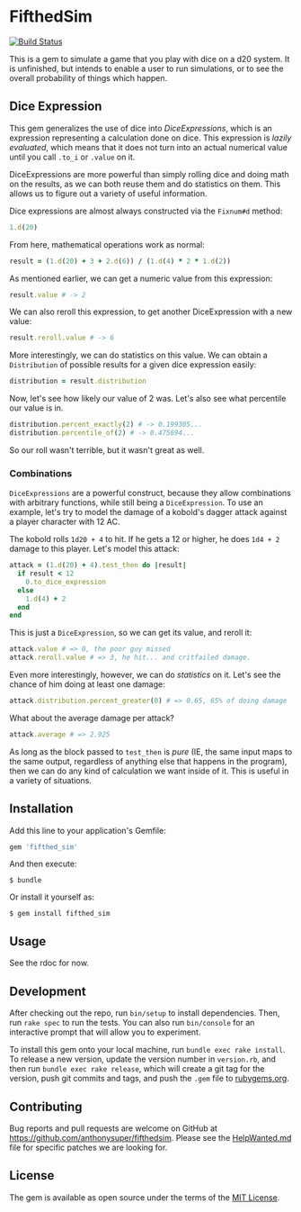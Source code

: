 # FifthedSim
[![Build Status](https://travis-ci.org/AnthonySuper/FifthedSim.svg?branch=master)](https://travis-ci.org/AnthonySuper/FifthedSim)


This is a gem to simulate a game that you play with dice on a d20 system.
It is unfinished, but intends to enable a user to run simulations, or to see the overall probability of things which happen.

## Dice Expression

This gem generalizes the use of dice into *DiceExpressions*, which is an expression representing a calculation done on dice.
This expression is *lazily evaluated*, which means that it does not turn into an actual numerical value until you call `.to_i` or `.value` on it.

DiceExpressions are more powerful than simply rolling dice and doing math on the results, as we can both reuse them and do statistics on them.
This allows us to figure out a variety of useful information.

Dice expressions are almost always constructed via the `Fixnum#d` method:

```ruby
1.d(20)
```

From here, mathematical operations work as normal:

```ruby
result = (1.d(20) + 3 + 2.d(6)) / (1.d(4) * 2 * 1.d(2))
```

As mentioned earlier, we can get a numeric value from this expression:

```ruby
result.value # -> 2
```

We can also reroll this expression, to get another DiceExpression with a new value:

```ruby
result.reroll.value # -> 6
```

More interestingly, we can do statistics on this value.
We can obtain a `Distribution` of possible results for a given dice expression easily:

```ruby
distribution = result.distribution
```

Now, let's see how likely our value of 2 was.
Let's also see what percentile our value is in.

```ruby
distribution.percent_exactly(2) # -> 0.199305...
distribution.percentile_of(2) # -> 0.475694...
```

So our roll wasn't terrible, but it wasn't great as well.

### Combinations
`DiceExpressions` are a powerful construct, because they allow combinations with arbitrary functions, while still being a `DiceExpression`.
To use an example, let's try to model the damage of a kobold's dagger attack against a player character with 12 AC.

The kobold rolls `1d20 + 4` to hit.
If he gets a 12 or higher, he does `1d4 + 2` damage to this player.
Let's model this attack:

```ruby
attack = (1.d(20) + 4).test_then do |result|
  if result < 12
    0.to_dice_expression
  else
    1.d(4) + 2
  end
end
```

This is just a `DiceExpression`, so we can get its value, and reroll it:

```ruby
attack.value # => 0, the poor guy missed
attack.reroll.value # => 3, he hit... and critfailed damage.
```

Even more interestingly, however, we can do *statistics* on it.
Let's see the chance of him doing at least one damage:

```ruby
attack.distribution.percent_greater(0) # => 0.65, 65% of doing damage
```
What about the average damage per attack?

```ruby
attack.average # => 2.925
```

As long as the block passed to `test_then` is *pure* (IE, the same input maps to the same output, regardless of anything else that happens in the program), then we can do any kind of calculation we want inside of it.
This is useful in a variety of situations.


## Installation

Add this line to your application's Gemfile:

```ruby
gem 'fifthed_sim'
```

And then execute:

    $ bundle

Or install it yourself as:

    $ gem install fifthed_sim

## Usage

See the rdoc for now.

## Development

After checking out the repo, run `bin/setup` to install dependencies. Then, run `rake spec` to run the tests. You can also run `bin/console` for an interactive prompt that will allow you to experiment.

To install this gem onto your local machine, run `bundle exec rake install`. To release a new version, update the version number in `version.rb`, and then run `bundle exec rake release`, which will create a git tag for the version, push git commits and tags, and push the `.gem` file to [rubygems.org](https://rubygems.org).

## Contributing

Bug reports and pull requests are welcome on GitHub at https://github.com/anthonysuper/fifthedsim.
Please see the [HelpWanted.md](HelpWanted.md) file for specific patches we are looking for.

## License

The gem is available as open source under the terms of the [MIT License](http://opensource.org/licenses/MIT).

